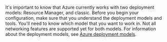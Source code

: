 It's important to know that Azure currently works with two deployment models: Resource Manager, and classic. Before you begin your configuration, make sure that you understand the deployment models and tools. You'll need to know which model that you want to work in. Not all networking features are supported yet for both models. For information about the deployment models, see [Azure deployment models](../azure-classic-rm.md).